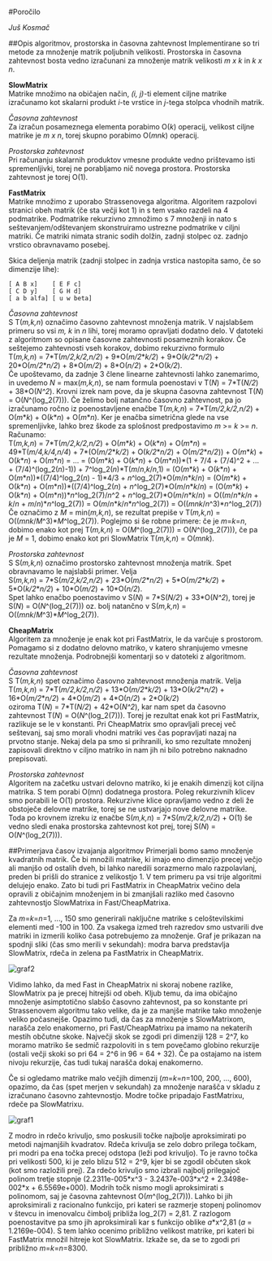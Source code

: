 #Poročilo

*Juš Kosmač*

##Opis algoritmov, prostorska in časovna zahtevnost
Implementirane so tri metode za množenje matrik poljubnih velikosti. Prostorska in časovna zahtevnost bosta vedno izračunani
za množenje matrik velikosti *m x k* in *k x n*.
  

__SlowMatrix__  
Matrike množimo na običajen način, *(i, j)*-ti element ciljne matrike izračunamo kot skalarni produkt *i*-te vrstice in *j*-tega stolpca vhodnih matrik.

*Časovna zahtevnost*  
Za izračun posameznega elementa porabimo O(*k*) operacij, velikost ciljne matrike je *m x n*, torej skupno porabimo O(*mnk*) operacij. 

*Prostorska zahtevnost*  
Pri računanju skalarnih produktov vmesne produkte vedno prištevamo isti spremenljivki, torej ne porabljamo nič novega prostora. 
Prostorska zahtevnost je torej O(1).


__FastMatrix__  
Matrike množimo z uporabo Strassenovega algoritma. Algoritem razpolovi stranici obeh matrik (če sta večji kot 1) in s tem vsako razdeli na 4 podmatrike.
Podmatrike rekurzivno zmnožimo s 7 množenji in nato s seštevanjem/odštevanjem skonstruiramo ustrezne podmatrike v ciljni matriki.
Če matriki nimata stranic sodih dolžin, zadnji stolpec oz. zadnjo vrstico obravnavamo posebej.

Skica deljenja matrik (zadnji stolpec in zadnja vrstica nastopita samo, če so dimenzije lihe):
```
[ A B x]    [ E F c]
[ C D y]    [ G H d]
[ a b alfa] [ u w beta]
```

*Časovna zahtevnost*  
S T(*m,k,n*) označimo časovno zahtevnost množenja matrik. V najslabšem primeru so vsi *m, k* in *n* lihi, torej moramo opravljati dodatno delo.
V datoteki z algoritmom so opisane časovne zahtevnosti posameznih korakov. Če seštejemo zahtevnosti vseh korakov, dobimo rekurzivno formulo  
T(*m,k,n*) = 7\*T(*m/2,k/2,n/2*) + 9\*O(*m/2*\**k/2*) + 9\*O(*k/2*\**n/2*) + 20\*O(*m/2*\**n/2*) + 8\*O(*m/2*) + 8\*O(*n/2*) + 2\*O(*k/2*).  
Če upoštevamo, da zadnje 3 člene linearne zahtevnosti lahko zanemarimo, in uvedemo *N* = max(*m,k,n*), se nam formula poenostavi v
T(*N*) = 7\*T(*N/2*) + 38\*O(*N^2*). Krovni izrek nam pove, da je skupna časovna zahtevnost T(*N*) = O(*N*^(log_2(7))). Če želimo bolj natančno časovno zahtevnost, pa jo izračunamo ročno iz poenostavljene enačbe T(*m,k,n*) = 7\*T(*m/2,k/2,n/2*) + O(*m*\**k*) + O(*k*\**n*) + O(*m*\**n*). Ker je enačba simetrična glede na vse spremenljivke, lahko brez škode za splošnost predpostavimo *m* >= *k* >= *n*. Računamo:  
T(*m,k,n*) = 7\*T(*m/2,k/2,n/2*) + O(*m*\**k*) + O(*k*\**n*) + O(*m*\**n*) = 49\*T(*m/4,k/4,n/4*) + 7\*(O(*m/2*\**k/2*) + O(*k/2*\**n/2*) + O(*m/2*\**n/2*)) + O(*m*\**k*) + O(*k*\**n*) + O(*m*\**n*) = ... = (O(*m*\**k*) + O(*k*\**n*) + O(*m*\**n*))\*(1 + 7/4 + (7/4)^2 + ... + (7/4)^(log_2(*n*)-1)) + 7^log_2(*n*)\*T(*m*/*n*,*k*/*n*,1) = (O(*m*\**k*) + O(*k*\**n*) + O(*m*\**n*))\*((7/4)^log_2(*n*) - 1)\*4/3 + *n*^log_2(7)\*O(*m*/*n*\**k*/*n*) = (O(*m*\**k*) + O(*k*\**n*) + O(*m*\**n*))\*((7/4)^log_2(*n*) + *n*^log_2(7)\*O(*m*/*n*\**k*/*n*) = (O(*m*\**k*) + O(*k*\**n*) + O(*m*\**n*))\**n*^log_2(7)/*n*^2 + *n*^log_2(7)\*O(*m*/*n*\**k*/*n*) = O((*m*/*n*\**k*/*n* + *k*/*n* + *m*/*n*)\**n*^log_2(7)) = O(*m*/*n*\**k*/*n*\**n*^log_2(7)) =  O((*mnk*/*n*^3)\**n*^log_2(7))  
Če označimo z *M* = min(*m,k,n*), se rezultat prepiše v T(*m,k,n*) = O((*mnk*/*M*^3)\**M*^log_2(7)). Poglejmo si še robne primere: če je *m*=*k*=*n*, dobimo enako kot prej T(*m,k,n*) = O(*M*^(log_2(7))) = O(*N*^(log_2(7))), če pa je *M* = 1, dobimo enako kot pri SlowMatrix T(*m,k,n*) = O(*mnk*).

*Prostorska zahtevnost*  
S S(*m,k,n*) označimo prostorsko zahtevnost množenja matrik. Spet obravnavamo le najslabši primer.
Velja  
S(*m,k,n*) = 7\*S(*m/2,k/2,n/2*) + 23\*O(*m/2*\**n/2*) + 5\*O(*m/2*\**k/2*) + 5\*O(*k/2*\**n/2*) + 10\*O(*m/2*) + 10\*O(*n/2*).  
Spet lahko enačbo poenostavimo v S(*N*) = 7\*S(*N/2*) + 33\*O(*N^2*), torej je S(*N*) = O(*N*^(log_2(7))) oz. bolj natančno v S(*m,k,n*) = O((*mnk*/*M*^3)\**M*^log_2(7)).

__CheapMatrix__  
Algoritem za množenje je enak kot pri FastMatrix, le da varčuje s prostorom. Pomagamo si z dodatno delovno matriko, v katero shranjujemo vmesne rezultate množenja.
Podrobnejši komentarji so v datoteki z algoritmom.

*Časovna zahtevnost*  
S T(*m,k,n*) spet označimo časovno zahtevnost množenja matrik.
Velja  
T(*m,k,n*) = 7\*T(*m/2,k/2,n/2*) + 13\*O(*m/2*\**k/2*) + 13\*O(*k/2*\**n/2*) + 16\*O(*m/2*\**n/2*) + 4\*O(*m/2*) + 4\*O(*n/2*) + 2\*O(*k/2*)   
oziroma T(*N*) = 7\*T(*N/2*) + 42\*O(*N^2*), kar nam spet da časovno zahtevnost T(*N*) = O(*N*^(log_2(7))). Torej je rezultat enak kot pri FastMatrix, razlikuje se le v konstanti. 
Pri CheapMatrix smo opravljali precej več seštevanj, saj smo morali vhodni matriki ves čas popravljati nazaj na prvotno stanje. Nekaj dela pa smo si prihranili, 
ko smo rezultate množenj zapisovali direktno v ciljno matriko in nam jih ni bilo potrebno naknadno prepisovati.

*Prostorska zahtevnost*  
Algoritem na začetku ustvari delovno matriko, ki je enakih dimenzij kot ciljna matrika. S tem porabi O(mn) dodatnega prostora. Poleg rekurzivnih klicev smo porabili
le O(1) prostora. Rekurzivne klice opravljamo vedno z deli že obstoječe delovne matrike, torej se ne ustvarjajo nove delovne matrike.
Toda po krovnem izreku iz enačbe S(*m,k,n*) = 7\*S(*m/2,k/2,n/2*) + O(1) še vedno sledi enaka prostorska zahtevnost kot prej, torej S(*N*) = O(*N*^(log_2(7))).

##Primerjava časov izvajanja algoritmov
Primerjali bomo samo množenje kvadratnih matrik. Če bi množili matrike, ki imajo eno dimenzijo precej večjo ali manjšo od ostalih dveh, bi lahko naredili sorazmerno malo razpolavlanj, preden bi prišli do stranice z velikostjo 1. V tem primeru pa vsi trije algoritmi delujejo enako. Zato bi tudi pri FastMatrix in CheapMatrix večino dela opravili z običajnim množenjem in bi zmanjšali razliko med časovno zahtevnostjo SlowMatrixa in Fast/CheapMatrixa.  

Za *m*=*k*=*n*=1, ..., 150 smo generirali naključne matrike s celoštevilskimi elementi med -100 in 100. Za vsakega izmed treh razredov smo ustvarili dve matriki in izmerili koliko časa potrebujemo za množenje. Graf je prikazan na spodnji sliki (čas smo merili v sekundah): modra barva predstavlja SlowMatrix, rdeča in zelena pa FastMatrix in CheapMatrix.  

![graf2](https://cloud.githubusercontent.com/assets/13056585/21294589/80555c9e-c540-11e6-9cbd-1b07fd183025.png)

Vidimo lahko, da med Fast in CheapMatrix ni skoraj nobene razlike, SlowMatrix pa je precej hitrejši od obeh. Kljub temu, da ima običajno množenje asimptotično slabšo časovno zahtevnost, pa so konstante pri Strassenovem algoritmu tako velike, da je za manjše matrike tako množenje veliko počasnejše. Opazimo tudi, da čas za množenje s SlowMatrixom, narašča zelo enakomerno, pri Fast/CheapMatrixu pa imamo na nekaterih mestih občutne skoke. Največji skok se zgodi pri dimenziji 128 = 2^7, ko moramo matriko še sedmič razpoloviti in s tem povečamo globino rekurzije (ostali večji skoki so pri 64 = 2^6 in 96 = 64 + 32). Če pa ostajamo na istem nivoju rekurzije, čas tudi tukaj narašča dokaj enakomerno.  

Če si ogledamo matrike malo večjih dimenzij (*m*=*k*=*n*=100, 200, ..., 600), opazimo, da čas (spet merjen v sekundah) za množenje narašča v skladu z izračunano časovno zahtevnostjo. Modre točke pripadajo FastMatrixu, rdeče pa SlowMatrixu.

![graf1](https://cloud.githubusercontent.com/assets/13056585/21294588/753710be-c540-11e6-9de7-9f9494fbd323.png)

Z modro in rdečo krivuljo, smo poskusili točke najbolje aproksimirati po metodi najmanjših kvadratov. Rdeča krivulja se zelo dobro prilega točkam, pri modri pa ena točka precej odstopa (leži pod krivuljo). To je ravno točka pri velikosti 500, ki je zelo blizu 512 = 2^9, kjer bi se zgodil občuten skok (kot smo razložili prej). Za rdečo krivuljo smo izbrali najbolj prilegajoč polinom tretje stopnje (2.2311e-005\*x^3 - 3.2437e-003\*x^2 + 2.3498e-002\*x + 6.5569e+000). Modrih točk nismo mogli aproksimirati s polinomom, saj je časovna zahtevnost O(*m*^(log_2(7))). Lahko bi jih aproksimirali z racionalno funkcijo, pri kateri se razmerje stopenj polinomov v števcu in imenovalcu čimbolj približa log_2(7) = 2,81. Z razlogom poenostavitve pa smo jih aproksimirali kar s funkcijo oblike *a*\*x^2,81 (*a* = 1.2169e-004). S tem lahko ocenimo približno velikost matrike, pri kateri bi FastMatrix množil hitreje kot SlowMatrix. Izkaže se, da se to zgodi pri približno *m*=*k*=*n*=8300. 

